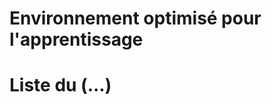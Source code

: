 # Environnement optimisé pour l'apprentissage

<!DOCTYPE html>
<html>
<body>
<h1>Liste du (...)</h1>

</body>
</html>
